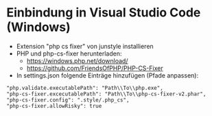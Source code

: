 # Einbindung in Visual Studio Code (Windows)

- Extension "php cs fixer" von junstyle installieren
- PHP und php-cs-fixer herunterladen:
  - https://windows.php.net/download/
  - https://github.com/FriendsOfPHP/PHP-CS-Fixer
- In settings.json folgende Einträge hinzufügen (Pfade anpassen):
```
"php.validate.executablePath": "Path\\To\\php.exe",
"php-cs-fixer.excecutablePath": "Path\\To\\php-cs-fixer-v2.phar",
"php-cs-fixer.config": ".style/.php_cs",
"php-cs-fixer.allowRisky": true
```
